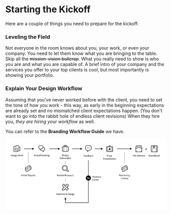 # Starting the Kickoff
Here are a couple of things you need to prepare for the kickoff:

### Leveling the Field
Not everyone in the room knows about you, your work, or even your company. You need to let them know what you are bringing to the table. Skip all the ~~mission-vision bullcrap~~. What you really need to show is who you are and what you are capable of. A brief intro of your company and the services you offer to your top clients is cool, but most importantly is showing your portfolio.

### Explain Your Design Workflow
Assuming that you've never worked before with the client, you need to set the tone of how you work - this way, as early in the beginning expectations are already set and no mismatched client expectations happen. (You don't want to go into the rabbit hole of endless client revisions) When they hire you, _they are hiring your workflow_  as well. 

You can refer to the **Branding Workflow Guide** we have.

![](/assets/branding-workflow.png)